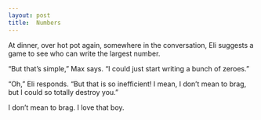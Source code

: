 ```yaml
---
layout: post
title:  Numbers
---
```

At dinner, over hot pot again, somewhere in the conversation, Eli suggests a game to see who can write the largest number.

“But that’s simple,” Max says. “I could just start writing a bunch of zeroes.”

“Oh,” Eli responds. “But that is so inefficient! I mean, I don’t mean to brag, but I could so totally destroy you.”

I don’t mean to brag. I love that boy.
